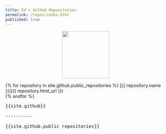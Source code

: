 ```yaml
---
title: Ed’s GitHub Repositories
permalink: /repos/index.html
published: true
---
```


<p align="center"><img src="{{site.github.owner_gravatar_url}}" height="148"></p>

{% for repository in site.github.public_repositories %}
[{{ repository.name }}]({{ repository.html_url }})  
{% endfor %}

<pre>
{{site.github}}

----------

{{site.github.public_repositories}}
</pre>